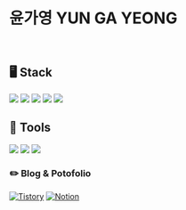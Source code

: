 
# 윤가영 YUN GA YEONG

<br>

## 🖥️ Stack
<div>
    <a><img src="https://img.shields.io/badge/unity-000000?style=for-the-badge&logo=unity&logoColor=white"></a>
    <a><img src="https://img.shields.io/badge/c%23-512BD4.svg?style=for-the-badge&logo=c-sharp&logoColor=white"/></a>
    <a><img src="https://img.shields.io/badge/c++-%2300599C.svg?style=for-the-badge&logo=c%2B%2B&logoColor=white"/></a>
    <a><img src="https://img.shields.io/badge/Python-3776AB?style=for-the-badge&logo=Python&logoColor=white"></a>
    <a><img src="https://img.shields.io/badge/JavaScriipt-D77310.svg?&style=for-the-badge&logo=JavaScript&logoColor=white"/><a?
</div>

## 🔧 Tools
<div>
    <!--
    <a><img src="https://img.shields.io/badge/adobe%20photoshop-08253c.svg?style=for-the-badge&logo=adobe%20photoshop&logoColor=37abff" /></a>
    <a><img src="https://img.shields.io/badge/adobe%20illustrator-382923.svg?style=for-the-badge&logo=adobe%20illustrator&logoColor=FF9A00" /></a>
    -->
    <a><img src="https://img.shields.io/badge/VS-512BD4.svg?style=for-the-badge&logo=visual-studio&logoColor=22ABF3" /></a>
    <a><img src="https://img.shields.io/badge/VSCode-134881.svg?style=for-the-badge&logo=visual-studio-code&logoColor=22ABF3" /></a>
    <a><img src="https://img.shields.io/badge/jupyter-2C2C32.svg?style=for-the-badge&logo=jupyter&logoColor=F37726" /></a>
    <!--
    <a><img src="https://img.shields.io/badge/RPGmakerMZ-337AB7?style=for-the-badge&logoColor=37abff" /></a> -->
    
</div>

### ✏️ Blog & Potofolio
<div>
    <a href = "https://sicarope-dev.tistory.com/"> <img alt="Tistory" src ="https://img.shields.io/badge/Tistory-E34F26.svg?&style=for-the-badge&logo=Tistoty&logo=Tistory=white"/></a>
    <a href = "https://www.notion.so/Notion-d1df5a3c904344eb9cf0adc244d56bce?pvs=4"> <img alt="Notion" src ="https://img.shields.io/badge/Notion-000000.svg?&style=for-the-badge&logo=Notion&logoColor=white"/></a> 
</div> 
